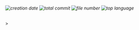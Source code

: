 <h6>
    <img src="https://img.shields.io/github/created-at/VMB-DEV/badge-creator" alt="creation date">
    <img src="https://img.shields.io/github/commit-activity/t/VMB-DEV/badge-creator" alt="total commit">
    <img src="https://img.shields.io/github/directory-file-count/VMB-DEV/time_app" alt="file number">
    <img src="https://img.shields.io/github/languages/top/VMB-DEV/badge-creator" alt="top language">
</h6>>